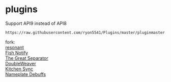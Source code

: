 # plugins
Support API9 instead of API8
```
https://raw.githubusercontent.com/ryon5541/Plugins/master/pluginmaster.json
```
fork:  
[resonant](https://github.com/aulus-asina/resonant)  
[Fish Notify](https://github.com/carvelli)  
[The Great Separator](https://git.anna.lgbt/ascclemens/TheGreatSeparator)  
[DoubleWeaver](https://github.com/Bluefissure/DoubleWeaver)  
[Kitchen Sync](https://github.com/MidoriKami/)  
[Nameplate Debuffs](https://github.com/jherig/NamePlateDebuffs)
